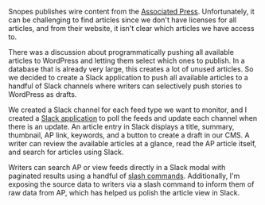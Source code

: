 Snopes publishes wire content from the [Associated Press](https://apnews.com/). Unfortunately, it can be challenging to find articles since we don't have licenses for all articles, and from their website, it isn't clear which articles we have access to.

There was a discussion about programmatically pushing all available articles to WordPress and letting them select which ones to publish. In a database that is already very large, this creates a lot of unused articles. So we decided to create a Slack application to push all available articles to a handful of Slack channels where writers can selectively push stories to WordPress as drafts.

We created a Slack channel for each feed type we want to monitor, and I created a [Slack application](https://api.slack.com/docs) to poll the feeds and update each channel when there is an update. An article entry in Slack displays a title, summary, thumbnail, AP link, keywords, and a button to create a draft in our CMS. A writer can review the available articles at a glance, read the AP article itself, and search for articles using Slack. 

Writers can search AP or view feeds directly in a Slack modal with paginated results using a handful of [slash commands](https://api.slack.com/interactivity/slash-commands). Additionally, I'm exposing the source data to writers via a slash command to inform them of raw data from AP, which has helped us polish the article view in Slack.

